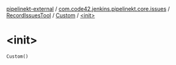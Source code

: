 [pipelinekt-external](../../../index.md) / [com.code42.jenkins.pipelinekt.core.issues](../../index.md) / [RecordIssuesTool](../index.md) / [Custom](index.md) / [&lt;init&gt;](./-init-.md)

# &lt;init&gt;

`Custom()`